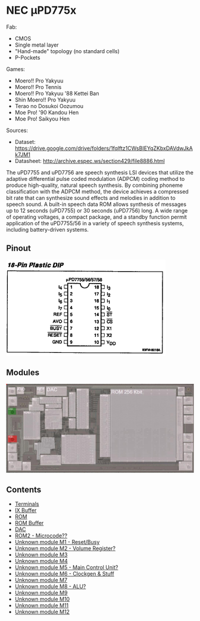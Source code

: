 # NEC µPD775x

Fab:
- CMOS
- Single metal layer
- "Hand-made" topology (no standard cells)
- P-Pockets

Games:
- Moero!! Pro Yakyuu
- Moero!! Pro Tennis
- Moero!! Pro Yakyuu '88 Kettei Ban
- Shin Moero!! Pro Yakyuu
- Terao no Dosukoi Oozumou
- Moe Pro! '90 Kandou Hen
- Moe Pro! Saikyou Hen

Sources:
- Dataset: https://drive.google.com/drive/folders/1fqlftz1CWsBIEYqZKbxDAVdwJkAk7JM1
- Datasheet: http://archive.espec.ws/section429/file8886.html


The uPD7755 and uPD7756 are speech synthesis LSI 
devices that utilize the adaptive differential pulse 
coded modulation (ADPCM) coding method to produce 
high-quality, natural speech synthesis. By combining 
phoneme classification with the ADPCM method, the 
device achieves a compressed bit rate that can 
synthesize sound effects and melodies in addition to 
speech sound. A built-in speech data ROM allows 
synthesis of messages up to 12 seconds (uPD7755) or 
30 seconds (uPD7756) long. A wide range of operating 
voltages, a compact package, and a standby function 
permit application of the uPD7755/56 in a variety of 
speech synthesis systems, including battery-driven 
systems.

## Pinout

![7756_pinout](imgstore/7756_pinout.png)

## Modules

![7756_modules](imgstore/7756_modules.jpg)

## Contents

- [Terminals](Pads.md)
- [IX Buffer](IXBuf.md)
- [ROM](ROM.md)
- [ROM Buffer](ROMBuf.md)
- [DAC](DAC.md)
- [ROM2 - Microcode??](ROM2QuestionQuestionMark.md)
- [Unknown module M1 - Reset/Busy](M1.md)
- [Unknown module M2 - Volume Register?](M2.md)
- [Unknown module M3](M3.md)
- [Unknown module M4](M4.md)
- [Unknown module M5 - Main Control Unit?](M5.md)
- [Unknown module M6 - Clockgen & Stuff](M6.md)
- [Unknown module M7](M7.md)
- [Unknown module M8 - ALU?](M8.md)
- [Unknown module M9](M9.md)
- [Unknown module M10](M10.md)
- [Unknown module M11](M11.md)
- [Unknown module M12](M12.md)
